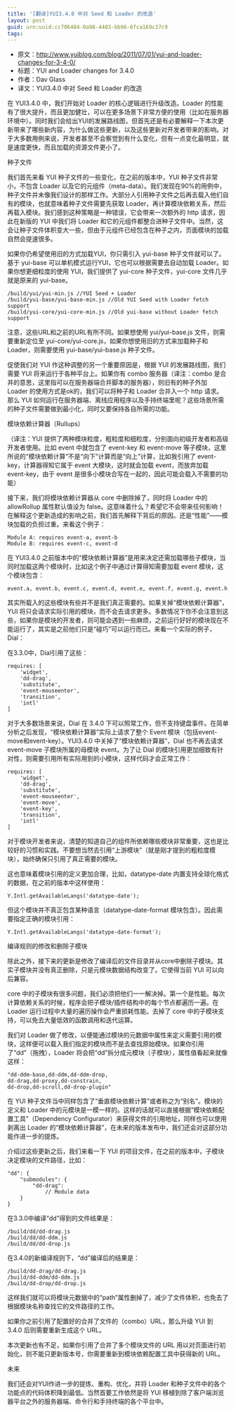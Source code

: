 ```yaml
---
title: '[翻译]YUI3.4.0 中对 Seed 和 Loader 的改造'
layout: post
guid: urn:uuid:cc706484-0a98-4403-bb96-6fca169c37c9
tags:
---
```

- 原文：http://www.yuiblog.com/blog/2011/07/01/yui-and-loader-changes-for-3-4-0/
- 标题：YUI and Loader changes for 3.4.0
- 作者：Dav Glass
- 译文：YUI3.4.0 中对 Seed 和 Loader 的改造

在 YUI3.4.0 中，我们开始对 Loader 的核心逻辑进行升级改造。Loader 的性能有了很大提升，而且更加健壮，可以在更多场景下非常方便的使用（比如在服务器环境中）。同时我们会给出YUI的发展路线图，但首先还是有必要解释一下本次更新带来了哪些新内容，为什么做这些更新，以及这些更新对开发者带来的影响。对于大多数用例来说，开发者甚至不会察觉到有什么变化，但有一点变化最明显，就是速度更快，而且加载的资源文件更小了。

种子文件

我们首先来看 YUI 种子文件的一些变化，在之前的版本中，YUI 种子文件非常小，不包含 Loader 以及它的元组件（meta-data）。我们发现在90%的用例中，种子文件并未像我们设计的那样工作。大部分人引用种子文件之后再去载入他们自有的模块，也就意味着种子文件需要先获取 Loader，再计算模块依赖关系，然后再载入模块。我们感到这种策略是一种错误，它会带来一次额外的 http 请求，因此在新版的 YUI 中我们将 Loader 和它的元组件都整合进种子文件中。当然，这会让种子文件体积变大一些，但由于元组件已经包含在种子之内，页面模块的加载自然会提速很多。

如果你仍希望使用旧的方式加载YUI，你只需引入 yui-base 种子文件就可以了。基于 yui-base 可以单机模式运行YUI，它也可以根据需要去自动加载 Loader。如果你想更细粒度的使用 YUI，我们提供了 yui-core 种子文件，yui-core 文件几乎就是原来的 yui-base。

	/build/yui/yui-min.js //YUI Seed + Loader
	/build/yui-base/yui-base-min.js //Old YUI Seed with Loader fetch support
	/build/yui-core/yui-core-min.js //Old yui-base without Loader fetch support

注意，这些URL和之前的URL有所不同。如果想使用 yui/yui-base.js 文件，则需要重新定位至 yui-core/yui-core.js，如果你想使用旧的方式来加载种子和 Loader，则需要使用 yui-base/yui-base.js 种子文件。

促使我们对 YUI 作这种调整的另一个重要原因是，根据 YUI 的发展路线图，我们需要 YUI 将来运行于各种平台上。如果你有 combo 服务器（译注：combo 是合并的意思，这里指可以在服务器端合并脚本的服务器），则旧有的种子外加 Loader 的使用方式是ok的，我们可以将种子和 Loader 合并入一个 http 请求。那么 YUI 如何运行在服务器端、离线应用程序以及手持终端里呢？这些场景所需的种子文件需要做到最小化，同时又要保持各自所需的功能。

模块依赖计算器（Rullups）

（译注：YUI 提供了两种模块粒度，粗粒度和细粒度，分别面向初级开发者和高级开发者使用。比如 event 中就包含了 event-key 和 event-move 等子模块，这里所说的“模块依赖计算”不是“向下”计算而是“向上”计算，比如我引用了 event-key，计算器得知它属于 event 大模块，这时就会加载 event，而放弃加载 event-key，由于 event 是很多小模块合写在一起的，因此可能会载入不需要的功能）

接下来，我们将模块依赖计算器从 core 中删除掉了，同时将 Loader 中的 allowRollup 属性默认值设为 false。这意味着什么？希望它不会带来任何影响！在解释这个更新造成的影响之前，我们首先解释下背后的原因。还是“性能”——模块加载的负担过重。来看这个例子：

	Module A: requires event-a, event-b
	Module B: requires event-c, event-d

在 YUI3.4.0 之前版本中的“模块依赖计算器”是用来决定还需加载哪些子模块，当同时加载这两个模块时，比如这个例子中通过计算得知需要加载 event 模块，这个模块包含：

	event.a, event.b, event.c, event.d, event.e, event.f, event.g, event.h

其实所载入的这些模块有些并不是我们真正需要的。如果关掉“模块依赖计算器”，YUI 将只会请求实际引用的模块，而不会去请求更多。多数情况下你不会注意到这些，如果你是模块的开发者，则可能会遇到一些麻烦，之前运行好好的模块现在不能运行了，其实是之前他们只是“碰巧”可以运行而已。来看一个实际的例子，Dial：

在3.3.0中，Dial引用了这些：

	requires: [
		'widget',
		'dd-drag',
		'substitute',
		'event-mouseenter',
		'transition',
		'intl'
	]

对于大多数场景来说，Dial 在 3.4.0 下可以照常工作，但不支持键盘事件。在简单分析之后发现，“模块依赖计算器”实际上请求了整个 Event 模块（包括event-move和event-key）。YUI3.4.0 中关掉了“模块依赖计算器”，Dial 也不再去请求 event-move 子模块所属的母模块 event。为了让 Dial 的模块引用更加细致有针对性，则需要引用所有实际用到的小模块，这样代码才会正常工作：

	requires: [
		'widget',
		'dd-drag',
		'substitute',
		'event-mouseenter',
		'event-move',
		'event-key',
		'transition',
		'intl'
	]

对于模块开发者来说，清楚的知道自己的组件所依赖哪些模块非常重要，这也是比较好的习惯和实践。不要想当然去引用“上游模块”（就是刚才提到的粗粒度模块），始终确保只引用了真正需要的模块。

这也意味着模块引用的定义更加合理，比如，datatype-date 内置支持全球化格式的数据，在之前的版本中这样使用：

	Y.Intl.getAvailableLangs('datatype-date');

但这个模块并不真正包含某种语言（datatype-date-format 模块包含）。因此需要指定正确的模块引用：

	Y.Intl.getAvailableLangs('datatype-date-format');

编译规则的修改和删除子模块

除此之外，接下来的更新是修改了编译后的文件目录并从core中删除子模块。其实子模块并没有真正删除，只是元模块数据结构改变了。它使得当前 YUI 可以向后兼容。

core 中的子模块有很多问题，我们必须把他们一一解决掉。第一个是性能。每次计算依赖关系的时候，程序会把子模块/插件结构中的每个节点都遍历一遍。在 Loader 运行过程中大量的遍历操作会严重损耗性能。去掉了 core 中的子模块支持，可以免去大量低效的函数调用和迭代运算。

我们对 Loader 做了修改，以便能通过模块的元数据中属性来定义需要引用的模块，这样便可以载入我们指定的模块而不是去查找原始模块。如果你引用了“dd”（拖拽），Loader 将会把“dd”拆分成元模块（子模块），属性值看起来就像这样：

	"dd-ddm-base,dd-ddm,dd-ddm-drop,
	dd-drag,dd-proxy,dd-constrain,
	dd-drop,dd-scroll,dd-drop-plugin"

在 YUI 种子文件当中同样包含了“垂直模块依赖计算”或者称之为“别名”。模块的定义和 Loader 中的元模块是一模一样的。这样的话就可以直接根据“模块依赖配置工具”（Dependency Configurator）来获得文件的引用地址，同样也可以使用剥离出 Loader 的“模块依赖计算器”，在未来的版本发布中，我们还会对这部分功能作进一步的提炼。

介绍过这些更新之后，我们来看一下 YUI 的项目文件，在之前的版本中，子模块决定模块的文件路径，比如：

	"dd": {
		"submodules": {
			"dd-drag":
				// Module data
		}
	}

在3.3.0中编译“dd”得到的文件结果是：

	/build/dd/dd-drag.js
	/build/dd/dd-ddm.js
	/build/dd/dd-drop.js

在3.4.0的新编译规则下，“dd”编译后的结果是：

	/build/dd-drag/dd-drag.js
	/build/dd-ddm/dd-ddm.js
	/build/dd-drop/dd-drop.js

这样我们就可以将模块元数据中的“path”属性删掉了，减少了文件体积，也免去了根据模块名称查找它的文件路径的工作。

如果你之前引用了配置好的合并了文件的（combo）URL，那么升级 YUI 到 3.4.0 后则需要重新生成这个 URL。

本次更新也有不足，如果你引用了合并了多个模块文件的 URL 用以对页面进行初始化，则不能只更新版本号，你需要重新到模块依赖配置工具中获得新的 URL。

未来

我们还会对YUI作进一步的提炼、重构、优化，并将 Loader 和种子文件中的各个功能点的代码体积降到最低。当然首要工作依然是将 YUI 移植到除了客户端浏览器平台之外的服务器端、命令行和手持终端的各个平台中。
